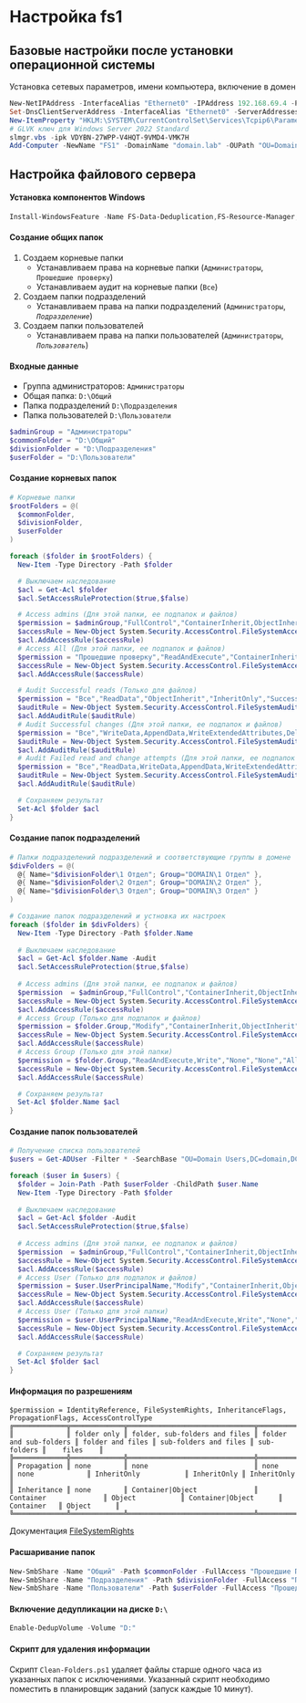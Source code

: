 # Настройка fs1

## Базовые настройки после установки операционной системы

Установка сетевых параметров, имени компьютера, включение в домен

```powershell
New-NetIPAddress -InterfaceAlias "Ethernet0" -IPAddress 192.168.69.4 -PrefixLength 24 -DefaultGateway 192.168.69.254
Set-DnsClientServerAddress -InterfaceAlias "Ethernet0" -ServerAddresses ("192.168.69.1","192.168.69.2")
New-ItemProperty "HKLM:\SYSTEM\CurrentControlSet\Services\Tcpip6\Parameters\" -Name "DisabledComponents" -Value 0xffffffff -PropertyType "DWord"
# GLVK ключ для Windows Server 2022 Standard
slmgr.vbs -ipk VDYBN-27WPP-V4HQT-9VMD4-VMK7H
Add-Computer -NewName "FS1" -DomainName "domain.lab" -OUPath "OU=Domain Servers,DC=domain,DC=lab" -Credential "Администратор@domain.lab" -Restart -Force
```

## Настройка файлового сервера

#### Установка компонентов Windows

```powershell
Install-WindowsFeature -Name FS-Data-Deduplication,FS-Resource-Manager,RSAT-ADDS -IncludeManagementTools
```

#### Создание общих папок

1. Создаем корневые папки
	- Устанавливаем права на корневые папки (`Администраторы`, `Прошедшие проверку`)
	- Устанавливаем аудит на корневые папки (`Все`)
3. Создаем папки подразделений
	- Устанавливаем права на папки подразделений (`Администраторы`, *`Подразделение`*)
4. Создаем папки пользователей
	- Устанавливаем права на папки пользователей (`Администраторы`, *`Пользователь`*)

#### Входные данные

- Группа администраторов: `Администраторы`
- Общая папка: `D:\Общий`
- Папка подразделений `D:\Подразделения`
- Папка пользователей `D:\Пользователи`

```powershell
$adminGroup = "Администраторы"
$commonFolder = "D:\Общий"
$divisionFolder = "D:\Подразделения"
$userFolder = "D:\Пользователи"
```

#### Создание корневых папок

```powershell
# Корневые папки
$rootFolders = @(
  $commonFolder,
  $divisionFolder,
  $userFolder
)

foreach ($folder in $rootFolders) {
  New-Item -Type Directory -Path $folder

  # Выключаем наследование
  $acl = Get-Acl $folder
  $acl.SetAccessRuleProtection($true,$false)

  # Access admins (Для этой папки, ее подпапок и файлов)
  $permission = $adminGroup,"FullControl","ContainerInherit,ObjectInherit","None","Allow"
  $accessRule = New-Object System.Security.AccessControl.FileSystemAccessRule $permission
  $acl.AddAccessRule($accessRule)
  # Access All (Для этой папки, ее подпапок и файлов)
  $permission = "Прошедшие проверку","ReadAndExecute","ContainerInherit,ObjectInherit","None","Allow"
  $accessRule = New-Object System.Security.AccessControl.FileSystemAccessRule $permission
  $acl.AddAccessRule($accessRule)

  # Audit Successful reads (Только для файлов)
  $permission = "Все","ReadData","ObjectInherit","InheritOnly","Success"
  $auditRule = New-Object System.Security.AccessControl.FileSystemAuditRule $permission
  $acl.AddAuditRule($auditRule)
  # Audit Successful changes (Для этой папки, ее подпапок и файлов)
  $permission = "Все","WriteData,AppendData,WriteExtendedAttributes,DeleteSubdirectoriesAndFiles,Delete,ChangePermissions,TakeOwnership","ContainerInherit,ObjectInherit","None","Success"
  $auditRule = New-Object System.Security.AccessControl.FileSystemAuditRule $permission
  $acl.AddAuditRule($auditRule)
  # Audit Failed read and change attempts (Для этой папки, ее подпапок и файлов)
  $permission = "Все","ReadData,WriteData,AppendData,WriteExtendedAttributes,DeleteSubdirectoriesAndFiles,Delete,ChangePermissions,TakeOwnership","ContainerInherit,ObjectInherit","None","Failure"
  $auditRule = New-Object System.Security.AccessControl.FileSystemAuditRule $permission
  $acl.AddAuditRule($auditRule)

  # Сохраняем результат
  Set-Acl $folder $acl
}
```

#### Создание папок подразделений

```powershell
# Папки подразделений подразделений и соответствующие группы в домене
$divFolders = @(
  @{ Name="$divisionFolder\1 Отдел"; Group="DOMAIN\1 Отдел" },
  @{ Name="$divisionFolder\2 Отдел"; Group="DOMAIN\2 Отдел" },
  @{ Name="$divisionFolder\3 Отдел"; Group="DOMAIN\3 Отдел" }
)

# Создание папок подразделений и устновка их настроек
foreach ($folder in $divFolders) {
  New-Item -Type Directory -Path $folder.Name
  
  # Выключаем наследование
  $acl = Get-Acl $folder.Name -Audit
  $acl.SetAccessRuleProtection($true,$false)
  
  # Access admins (Для этой папки, ее подпапок и файлов)
  $permission  = $adminGroup,"FullControl","ContainerInherit,ObjectInherit","None","Allow"
  $accessRule = New-Object System.Security.AccessControl.FileSystemAccessRule $permission
  $acl.AddAccessRule($accessRule)
  # Access Group (Только для подпапок и файлов)
  $permission = $folder.Group,"Modify","ContainerInherit,ObjectInherit","InheritOnly","Allow" 
  $accessRule = New-Object System.Security.AccessControl.FileSystemAccessRule $permission
  $acl.AddAccessRule($accessRule)
  # Access Group (Только для этой папки)
  $permission = $folder.Group,"ReadAndExecute,Write","None","None","Allow"
  $accessRule = New-Object System.Security.AccessControl.FileSystemAccessRule $permission
  $acl.AddAccessRule($accessRule)

  # Сохраняем результат
  Set-Acl $folder.Name $acl
}
```

#### Создание папок пользователей

```powershell
# Получение списка пользователей
$users = Get-ADUser -Filter * -SearchBase "OU=Domain Users,DC=domain,DC=lab"

foreach ($user in $users) {
  $folder = Join-Path -Path $userFolder -ChildPath $user.Name
  New-Item -Type Directory -Path $folder
  
  # Выключаем наследование
  $acl = Get-Acl $folder -Audit
  $acl.SetAccessRuleProtection($true,$false)
  
  # Access admins (Для этой папки, ее подпапок и файлов)
  $permission  = $adminGroup,"FullControl","ContainerInherit,ObjectInherit","None","Allow"
  $accessRule = New-Object System.Security.AccessControl.FileSystemAccessRule $permission
  $acl.AddAccessRule($accessRule)
  # Access User (Только для подпапок и файлов)
  $permission = $user.UserPrincipalName,"Modify","ContainerInherit,ObjectInherit","InheritOnly","Allow" 
  $accessRule = New-Object System.Security.AccessControl.FileSystemAccessRule $permission
  $acl.AddAccessRule($accessRule)
  # Access User (Только для этой папки)
  $permission = $user.UserPrincipalName,"ReadAndExecute,Write","None","None","Allow"
  $accessRule = New-Object System.Security.AccessControl.FileSystemAccessRule $permission
  $acl.AddAccessRule($accessRule)

  # Сохраняем результат
  Set-Acl $folder $acl
}
```

#### Информация по разрешениям

```
$permission = IdentityReference, FileSystemRights, InheritanceFlags, PropagationFlags, AccessControlType
╔═════════════╦═════════════╦═══════════════════════════════╦════════════════════════╦══════════════════╦═══════════════════════╦═════════════╦═════════════╗
║             ║ folder only ║ folder, sub-folders and files ║ folder and sub-folders ║ folder and files ║ sub-folders and files ║ sub-folders ║    files    ║
╠═════════════╬═════════════╬═══════════════════════════════╬════════════════════════╬══════════════════╬═══════════════════════╬═════════════╬═════════════╣
║ Propagation ║ none        ║ none                          ║ none                   ║ none             ║ InheritOnly           ║ InheritOnly ║ InheritOnly ║
║ Inheritance ║ none        ║ Container|Object              ║ Container              ║ Object           ║ Container|Object      ║ Container   ║ Object      ║
╚═════════════╩═════════════╩═══════════════════════════════╩════════════════════════╩══════════════════╩═══════════════════════╩═════════════╩═════════════╝
```
Документация [FileSystemRights](https://docs.microsoft.com/en-us/dotnet/api/system.security.accesscontrol.filesystemrights)

#### Расшаривание папок

```powershell
New-SmbShare -Name "Общий" -Path $commonFolder -FullAccess "Прошедшие Проверку"
New-SmbShare -Name "Подразделения" -Path $divisionFolder -FullAccess "Прошедшие Проверку" -FolderEnumerationMode AccessBased
New-SmbShare -Name "Пользователи" -Path $userFolder -FullAccess "Прошедшие Проверку" -FolderEnumerationMode AccessBased
```

#### Включение дедупликации на диске `D:\`

```powershell
Enable-DedupVolume -Volume "D:"
```

#### Скрипт для удаления информации

Скрипт `Clean-Folders.ps1` удаляет файлы старше одного часа из указанных папок с исключениями. Указанный скрипт необходимо поместить в планировщик заданий (запуск каждые 10 минут).
